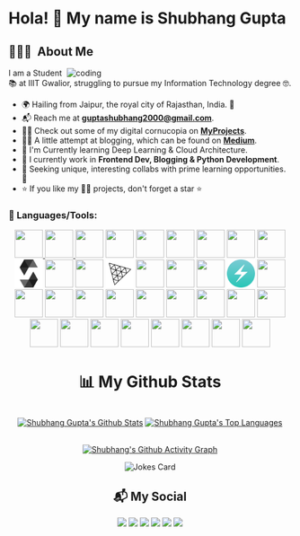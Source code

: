 Hola! 👋 My name is Shubhang Gupta
==================================

## 👨🏻‍💻 &nbsp;About Me
<img align="right" alt="coding" width="400" src="https://cdn.dribbble.com/users/1162077/screenshots/3848914/programmer.gif">

I am a Student 📚 at IIIT Gwalior, struggling to pursue my Information Technology degree 🤓.

* 🌍 Hailing from Jaipur, the royal city of Rajasthan, India. 🐫
* 📬 Reach me at **[guptashubhang2000@gmail.com](mailto:guptashubhang2000@gmail.com)**.
* 👨‍💻 Check out some of my digital cornucopia on **[MyProjects](https://github.com/shubhanggupta2000/myprojects)**.
* ✍🏼 A little attempt at blogging, which can be found on **[Medium](https://medium.com/@guptashubhang2000)**.
* 🧠 I'm Currently learning Deep Learning & Cloud Architecture.
* 🔭 I currently work in **Frontend Dev, Blogging & Python Development**.
* 🤝 Seeking unique, interesting collabs with prime learning opportunities. 🚀
* ⭐ If you like my 👍🏻 projects, don't forget a star ⭐

### 🚀 Languages/Tools:

<p align="center">
    <a href="https://reactjs.org/" target="_blank"><img src="https://cdn.jsdelivr.net/gh/devicons/devicon/icons/react/react-original.svg" width="50px" height="50px"/> </a>
    <a href="https://redux.js.org/" target="_blank"><img src="https://cdn.jsdelivr.net/gh/devicons/devicon/icons/redux/redux-original.svg" width="50px" height="50px"/> </a>
    <a href="https://www.canva.com/" target="_blank"><img src="https://cdn.jsdelivr.net/gh/devicons/devicon/icons/canva/canva-original.svg" width="50px" height="50px"/></a>
    <a href="https://nextjs.org/" target="_blank"><img src="https://cdn.jsdelivr.net/gh/devicons/devicon/icons/nextjs/nextjs-original.svg" width="50px" height="50px" /></a>
    <a href="https://graphql.org/" target="_blank"><img src="https://cdn.jsdelivr.net/gh/devicons/devicon/icons/graphql/graphql-plain.svg" width="50px" height="50px" /></a>
    <a href="https://www.javascript.com/" target="_blank"><img src="https://cdn.jsdelivr.net/gh/devicons/devicon/icons/javascript/javascript-original.svg" width="50px" height="50px" /></a>
    <a href="https://www.open-std.org/jtc1/sc22/wg14/" target="_blank"><img src="https://cdn.jsdelivr.net/gh/devicons/devicon/icons/c/c-original.svg" width="50px" height="50px" /></a>
    <a href="https://cplusplus.com/" target="_blank"><img src="https://cdn.jsdelivr.net/gh/devicons/devicon/icons/cplusplus/cplusplus-original.svg" width="50px" height="50px" /></a>
    <a href="https://www.python.org/" target="_blank"><img src="https://cdn.jsdelivr.net/gh/devicons/devicon/icons/python/python-original.svg" width="50px" height="50px" /></a>
    <a href="https://soliditylang.org/" target="_blank"><img src="https://raw.githubusercontent.com/devicons/devicon/master/icons/solidity/solidity-original.svg" width="50px" height="50px" /></a>
    <a href="https://html5.org/" target="_blank"><img src="https://cdn.jsdelivr.net/gh/devicons/devicon/icons/html5/html5-original.svg" width="50px" height="50px" /></a>
    <a href="https://www.css3.com/" target="_blank"><img src="https://cdn.jsdelivr.net/gh/devicons/devicon/icons/css3/css3-original.svg" width="50px" height="50px" /></a>
    <a href="https://threejs.org/" target="_blank"><img src="https://raw.githubusercontent.com/devicons/devicon/master/icons/threejs/threejs-original.svg" width="50px" height="50px" /></a>
    <a href="https://sass-lang.com/" target="_blank"><img src="https://cdn.jsdelivr.net/gh/devicons/devicon/icons/sass/sass-original.svg" width="50px" height="50px" /></a>
    <a href="https://mui.com/" target="_blank"><img src="https://cdn.jsdelivr.net/gh/devicons/devicon/icons/materialui/materialui-original.svg" width="50px" height="50px" /></a>
    <a href="https://www.framer.com/motion/" target="_blank"><img src="https://user-images.githubusercontent.com/79959361/216953467-226de99a-6327-4d03-aebb-bb61cd2537b6.png" width="50px" height="50px" /></a>
    <a href="https://chakra-ui.com/" target="_blank"><img src="https://raw.githubusercontent.com/chakra-ui/chakra-ui/0f0c764465ee27178b94e026f6d6eafd9c23c09d/logo/logomark-colored.svg" width="50px" height="50px" /></a>
    <a href="https://tailwindcss.com/" target="_blank"><img src="https://cdn.jsdelivr.net/gh/devicons/devicon@latest/icons/tailwindcss/tailwindcss-original.svg" width="50px" height="50px" /></a>
    <a href="https://nodejs.org/en/" target="_blank"><img src="https://cdn.jsdelivr.net/gh/devicons/devicon/icons/nodejs/nodejs-original.svg" width="50px" height="50px" /></a>
    <a href="https://www.npmjs.com/" target="_blank"><img src="https://cdn.jsdelivr.net/gh/devicons/devicon/icons/npm/npm-original-wordmark.svg" width="50px" height="50px" /></a>
    <a href="https://www.mysql.com/" target="_blank"><img src="https://cdn.jsdelivr.net/gh/devicons/devicon/icons/mysql/mysql-original-wordmark.svg" width="50px" height="50px" /></a>
    <a href="https://www.mongodb.com/" target="_blank"><img src="https://cdn.jsdelivr.net/gh/devicons/devicon/icons/mongodb/mongodb-original.svg" width="50px" height="50px" /></a>
    <a href="https://www.postman.com/" target="_blank"><img src="https://www.vectorlogo.zone/logos/getpostman/getpostman-icon.svg" width="50px" height="50px" /></a>
    <a href="https://git-scm.com/" target="_blank"><img src="https://cdn.jsdelivr.net/gh/devicons/devicon/icons/git/git-original.svg" width="50px" height="50px" /></a>
    <a href="https://github.com/" target="_blank"><img src="https://cdn.jsdelivr.net/gh/devicons/devicon/icons/github/github-original.svg" width="50px" height="50px" /></a>
    <a href="https://about.gitlab.com/" target="_blank"><img src="https://cdn.jsdelivr.net/gh/devicons/devicon/icons/gitlab/gitlab-original.svg" width="50px" height="50px" /></a>
    <a href="https://vercel.com/" target="_blank"><img src="https://cdn.jsdelivr.net/gh/devicons/devicon@latest/icons/vercel/vercel-original.svg" width="50px" height="50px" /></a>
    <a href="https://ubuntu.com/" target="_blank"><img src="https://cdn.jsdelivr.net/gh/devicons/devicon@latest/icons/ubuntu/ubuntu-original.svg" width="50px" height="50px" /></a>
    <a href="https://www.netlify.com/" target="_blank"><img src="https://cdn.freebiesupply.com/logos/large/2x/netlify-logo-png-transparent.png" width="50px" height="50px" /></a>
    <a href="https://github.com/features/actions" target="_blank"><img src="https://avatars.githubusercontent.com/u/44036562?s=200&v=4" width="50px" height="50px" /></a>
    <a href="https://babeljs.io/" target="_blank"><img src="https://cdn.jsdelivr.net/gh/devicons/devicon/icons/babel/babel-original.svg" width="50px" height="50px" /></a>
    <a href="https://www.linux.org/" target="_blank"><img src="https://cdn.jsdelivr.net/gh/devicons/devicon/icons/linux/linux-original.svg" width="50px" height="50px" /></a>
    <a href="https://www.djangoproject.com/" target="_blank"><img src="https://cdn.jsdelivr.net/gh/devicons/devicon/icons/django/django-plain.svg" width="50px" height="50px" /></a>
    <a href="https://www.figma.com/" target="_blank"><img src="https://cdn.jsdelivr.net/gh/devicons/devicon/icons/figma/figma-original.svg" width="50px" height="50px" /></a>
    <a href="https://expressjs.com/" target="_blank"><img src="https://cdn.jsdelivr.net/gh/devicons/devicon/icons/express/express-original.svg" width="50px" height="50px" /></a>


<div align="center">

# 📊 My Github Stats

<p align="center">
  <br/>
    <a href="https://github.com/shubhanggupta2000/github-readme-stats"><img alt="Shubhang Gupta's Github Stats" src="https://github-readme-stats.vercel.app/api?username=shubhanggupta2000&show_icons=true&count_private=true&theme=react&hide_border=true&bg_color=0D1117" /></a>
  <a href="https://github.com/shubhanggupta2000/github-readme-stats"><img alt="Shubhang Gupta's Top Languages" src="https://github-readme-stats.vercel.app/api/top-langs/?username=shubhanggupta2000&langs_count=8&count_private=true&layout=compact&theme=react&hide_border=true&bg_color=0D1117" /></a>
  <br/>
<br/>

[![Shubhang's Github Activity Graph](https://github-readme-activity-graph.vercel.app/graph?username=shubhanggupta2000&bg_color=0D1117&color=5BCDEC&line=5BCDEC&point=FFFFFF&area=false&hide_border=true)](https://github.com/ashutosh00710/github-readme-activity-graph)
</p> 

![Jokes Card](https://readme-jokes.vercel.app/api)

## 📬 My Social
<p align="center">
<a href = "https://www.guptashubhang.me/"><img src="https://img.icons8.com/48/000000/globe"/></a>
<a href = "https://www.linkedin.com/in/shubhang-gupta-a081ab201/"><img src="https://img.icons8.com/fluent/48/000000/linkedin.png"/></a>
<a href = "mailto:guptashubhang2000@gmail.com"><img src="https://img.icons8.com/fluent/48/000000/gmail-new.png"/></a>
<a href = "https://www.instagram.com/guptashubhang2000/"><img src="https://img.icons8.com/fluent/48/000000/instagram-new.png"/></a>
<a href = "https://twitter.com/ShubhangGupta13"><img src="https://img.icons8.com/fluent/48/000000/twitterx.png"/></a>
<a href = "https://www.facebook.com/shubhang.agarwal.71"><img src="https://img.icons8.com/fluent/48/000000/facebook-new.png"/></a>
</p>

